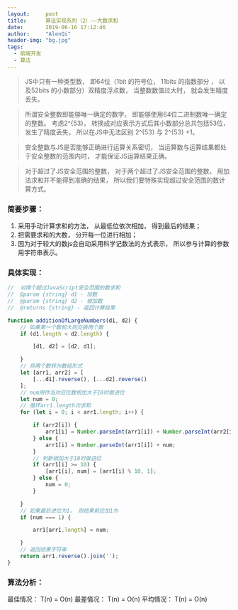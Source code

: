 ```yaml
---
layout:     post
title:      算法实现系列（2）——大数求和
date:       2019-06-16 17:12:46
author:     "AlenQi"
header-img: "bg.jpg"
tags:
  - 前端开发
  - 算法
---
```


> JS中只有一种类型数， 即64位（1bit 的符号位， 11bits 的指数部分 ， 以及52bits 的小数部分）双精度浮点数， 当整数数值过大时， 就会发生精度丢失。 

> 所谓安全整数即能够唯一确定的数字， 即能够使用64位二进制数唯一确定的整数。 考虑2^{53}， 转换成对应表示方式后其小数部分总共包括53位， 发生了精度丢失， 所以在JS中无法区别 2^{53} 与 2^{53} +1。 

> 安全整数与JS是否能够正确进行运算关系密切， 当运算数与运算结果都处于安全整数的范围内时， 才能保证JS运算结果正确。 

> 对于超过了JS安全范围的整数， 对于两个超过了JS安全范围的整数， 用加法求和并不能得到准确的结果， 所以我们要特殊实现超过安全范围的数计算方式。 

### 简要步骤： 

1. 采用手动计算求和的方法， 从最低位依次相加， 得到最后的结果； 
2. 把需要求和的大数， 分开每一位进行相加； 
3. 因为对于较大的数js会自动采用科学记数法的方式表示， 所以参与计算的参数用字符串表示。 

### 具体实现： 

``` js
//  对两个超过JavaScript安全范围的数求和
//  @param {string} d1 - 加数
//  @param {string} d2 - 被加数
//  @returns {string} - 返回计算结果

function additionOfLargeNumbers(d1, d2) {
    // 如果第一个数较大则交换两个数
    if (d1.length < d2.length) {

        [d1, d2] = [d2, d1];

    }
    // 将两个数转为数组形式
    let [arr1, arr2] = [
        [...d1].reverse(), [...d2].reverse()
    ];
    // num用作当对应位数相加大于10时做进位
    let num = 0;
    // 循环arr1.length次求和
    for (let i = 0; i < arr1.length; i++) {

        if (arr2[i]) {
            arr1[i] = Number.parseInt(arr1[i]) + Number.parseInt(arr2[i]) + num;
        } else {
            arr1[i] = Number.parseInt(arr1[i]) + num;
        }
        // 判断相加大于10时做进位
        if (arr1[i] >= 10) {
            [arr1[i], num] = [arr1[i] % 10, 1];
        } else {
            num = 0;
        }

    }
    // 如果最后进位为1， 则结果前应加1为
    if (num === 1) {

        arr1[arr1.length] = num;

    }
    // 返回结果字符串
    return arr1.reverse().join('');
}
```

### 算法分析： 

最佳情况： T(n) = O(n)
最差情况： T(n) = O(n)
平均情况： T(n) = O(n)
